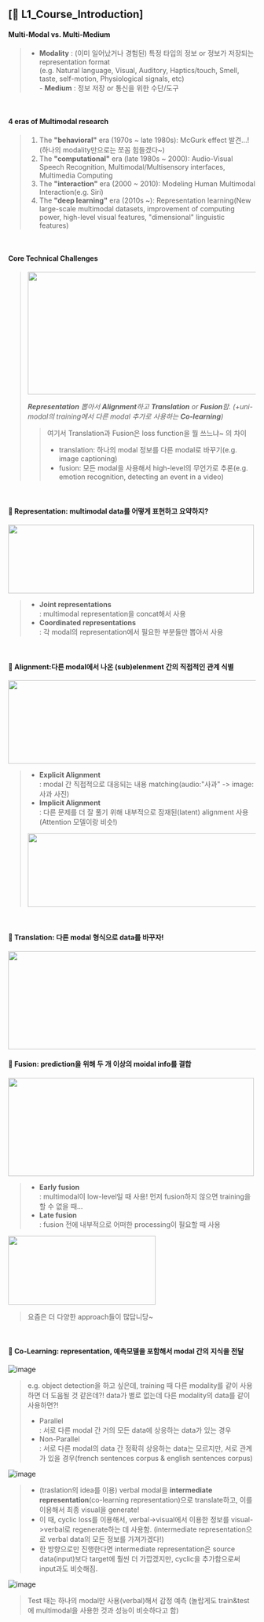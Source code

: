 ## [📔 L1_Course_Introduction]

#### Multi-Modal vs. Multi-Medium
> - **Modality**
> : (이미 일어났거나 경험된) 특정 타입의 정보 or 정보가 저장되는 representation format
> <br>(e.g. Natural language, Visual, Auditory, Haptics/touch, Smell, taste, 
> self-motion, Physiological signals, etc)
> <br> - **Medium**
> : 정보 저장 or 통신을 위한 수단/도구

<br>

#### 4 eras of Multimodal research
> 1. The **"behavioral"** era (1970s ~ late 1980s): McGurk effect 발견...!(하나의 modality만으로는 쪼꼼 힘들겠다~)
> 2. The **"computational"** era (late 1980s ~ 2000): Audio-Visual Speech Recognition, Multimodal/Multisensory interfaces, Multimedia Computing
> 3. The **"interaction"** era (2000 ~ 2010): Modeling Human Multimodal Interaction(e.g. Siri)
> 4. The **"deep learning"** era (2010s ~): Representation learning(New large-scale multimodal datasets, improvement of computing power, high-level visual features, "dimensional" linguistic features)

<br>

#### Core Technical Challenges
> <img src="https://user-images.githubusercontent.com/33504288/124376247-04ba4280-dce1-11eb-8cc4-e4ff031e4d47.png" width="500" height="250">
> 
> _**Representation** 뽑아서 **Alignment**하고 **Translation** or **Fusion**함. (+uni-modal의 training에서 다른 modal 추가로 사용하는 **Co-learning**)_ 
> > 여기서 Translation과 Fusion은 loss function을 뭘 쓰느냐~ 의 차이
> > - translation: 하나의 modal 정보를 다른 modal로 바꾸기(e.g. image captioning)
> > - fusion: 모든 modal을 사용해서 high-level의 무언가로 추론(e.g. emotion recognition, detecting an event in a video)

<br>

#### 🌟 **Representation**: multimodal data를 어떻게 표현하고 요약하지?
 <img src="https://user-images.githubusercontent.com/33504288/124375456-3c26f000-dcdd-11eb-80f4-460370c3f7cc.png" width="500" height="140">

> - **Joint representations**<br>
> : multimodal representation을 concat해서 사용
> - **Coordinated representations**<br>
> : 각 modal의 representation에서 필요한 부분들만 뽑아서 사용

<br>

#### 🌟 **Alignment**:다른 modal에서 나온 (sub)elenment 간의 직접적인 관계 식별
 <img src="https://user-images.githubusercontent.com/33504288/124375628-31208f80-dcde-11eb-898e-4da368a0f541.png" width="550" height="170">
 
> - **Explicit Alignment**<br>
> : modal 간 직접적으로 대응되는 내용 matching(audio:"사과" -> image:사과 사진)
> - **Implicit Alignment**<br>
> : 다른 문제를 더 잘 풀기 위해 내부적으로 잠재된(latent) alignment 사용(Attention 모델이랑 비슷!)
> <img src="https://user-images.githubusercontent.com/33504288/124376074-2c5cdb00-dce0-11eb-8783-e7c9c4c7fa1f.png" width="500" height="150">

<br>

#### 🌟 **Translation**: 다른 modal 형식으로 data를 바꾸자!
<img src="https://user-images.githubusercontent.com/33504288/124376699-37653a80-dce3-11eb-8c1f-8819d73068d3.png" width="550" height="200">

<br>

#### 🌟 **Fusion**: prediction을 위해 두 개 이상의 moidal info를 결합
<img src="https://user-images.githubusercontent.com/33504288/124377360-86f93580-dce6-11eb-95ac-898e362e9c2d.png" width="500" height="200">

> - **Early fusion**<br>
> : multimodal이 low-level일 때 사용! 먼저 fusion하지 않으면 training을 할 수 없을 때...  
> - **Late fusion**<br>
> : fusion 전에 내부적으로 어떠한 processing이 필요할 때 사용
<img src="https://user-images.githubusercontent.com/33504288/124378638-70a2a800-dced-11eb-9643-2051db7b6948.png" width="300" height="140">

> 요즘은 더 다양한 approach들이 많답니당~

<br>

#### 🌟 **Co-Learning**: representation, 예측모델을 포함해서 modal 간의 지식을 전달
 ![image](https://user-images.githubusercontent.com/33504288/124377771-ae510200-dce8-11eb-9982-88ea2d33be7d.png)
> e.g. object detection을 하고 싶은데, training 때 다른 modality를 같이 사용하면 더 도움될 것 같은데?! data가 별로 없는데 다른 modality의 data를 같이 사용하면?!
> - Parallel<br>
> : 서로 다른 modal 간 거의 모든 data에 상응하는 data가 있는 경우
> - Non-Parallel<br>
> : 서로 다른 modal의 data 간 정확히 상응하는 data는 모르지만, 서로 관계가 있을 경우(french sentences corpus & english sentences corpus)

 ![image](https://user-images.githubusercontent.com/33504288/124378095-90849c80-dcea-11eb-819b-c780b96d29dd.png)
> - (traslation의 idea를 이용) verbal modal을 **intermediate representation**(co-learning representation)으로 translate하고, 이를 이용해서 최종 visual을 generate!<br>
> - 이 때, cyclic loss를 이용해서, verbal->visual에서 이용한 정보를 visual->verbal로 regenerate하는 데 사용함. (intermediate representation으로 verbal data의 모든 정보를 가져가겠다!)<br>
> - 한 방향으로만 진행한다면 intermediate representation은 source data(input)보다 target에 훨씬 더 가깝겠지만, cyclic을 추가함으로써 input과도 비슷해짐.

 ![image](https://user-images.githubusercontent.com/33504288/124378421-3389e600-dcec-11eb-8006-f823132d165b.png)
> Test 때는 하나의 modal만 사용(verbal)해서 감정 예측 (놀랍게도 train&test에 multimodal을 사용한 것과 성능이 비슷하다고 함)
